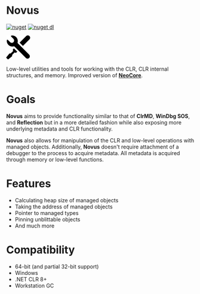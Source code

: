 # Novus

[![nuget](https://img.shields.io/nuget/v/Novus?style=flat-square)](https://www.nuget.org/packages/Novus/)
[![nuget dl](https://img.shields.io/nuget/dt/Novus?style=flat-square)](https://www.nuget.org/packages/Novus/)

![Icon](https://github.com/Decimation/Novus/raw/master/icon64.png)

Low-level utilities and tools for working with the CLR, CLR internal structures, and memory. Improved version 
of **[NeoCore](https://github.com/Decimation/NeoCore)**.

# Goals

**Novus** aims to provide functionality similar to that of **ClrMD**, **WinDbg SOS**, and **Reflection** but in a more detailed fashion while also exposing more underlying metadata and CLR functionality.

**Novus** also allows for manipulation of the CLR and low-level operations with managed objects. Additionally, **Novus** doesn't require attachment of a debugger 
to the process to acquire metadata. All metadata is acquired through memory or low-level functions.

# Features

* Calculating heap size of managed objects
* Taking the address of managed objects
* Pointer to managed types
* Pinning unblittable objects
* And much more

# Compatibility
* 64-bit (and partial 32-bit support)
* Windows
* .NET CLR 8+
* Workstation GC
